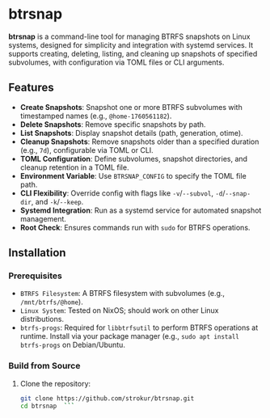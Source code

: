 # btrsnap

**btrsnap** is a command-line tool for managing BTRFS snapshots on Linux
systems, designed for simplicity and integration with systemd services. It
supports creating, deleting, listing, and cleaning up snapshots of specified
subvolumes, with configuration via TOML files or CLI arguments.

## Features

- **Create Snapshots**: Snapshot one or more BTRFS subvolumes with timestamped
  names (e.g., `@home-1760561182`).
- **Delete Snapshots**: Remove specific snapshots by path.
- **List Snapshots**: Display snapshot details (path, generation, otime).
- **Cleanup Snapshots**: Remove snapshots older than a specified duration (e.g.,
  `7d`), configurable via TOML or CLI.
- **TOML Configuration**: Define subvolumes, snapshot directories, and cleanup
  retention in a TOML file.
- **Environment Variable**: Use `BTRSNAP_CONFIG` to specify the TOML file path.
- **CLI Flexibility**: Override config with flags like `-v`/`--subvol`,
  `-d`/`--snap-dir`, and `-k`/`--keep`.
- **Systemd Integration**: Run as a systemd service for automated snapshot
  management.
- **Root Check**: Ensures commands run with `sudo` for BTRFS operations.

## Installation

### Prerequisites

- `BTRFS Filesystem`: A BTRFS filesystem with subvolumes (e.g.,
  `/mnt/btrfs/@home`).
- `Linux System`: Tested on NixOS; should work on other Linux distributions.
- `btrfs-progs`: Required for `libbtrfsutil` to perform BTRFS operations at
  runtime. Install via your package manager (e.g.,
  `sudo apt install btrfs-progs` on Debian/Ubuntu.

### Build from Source

1. Clone the repository:
   ````bash
   git clone https://github.com/strokur/btrsnap.git
   cd btrsnap  ```
   ````

